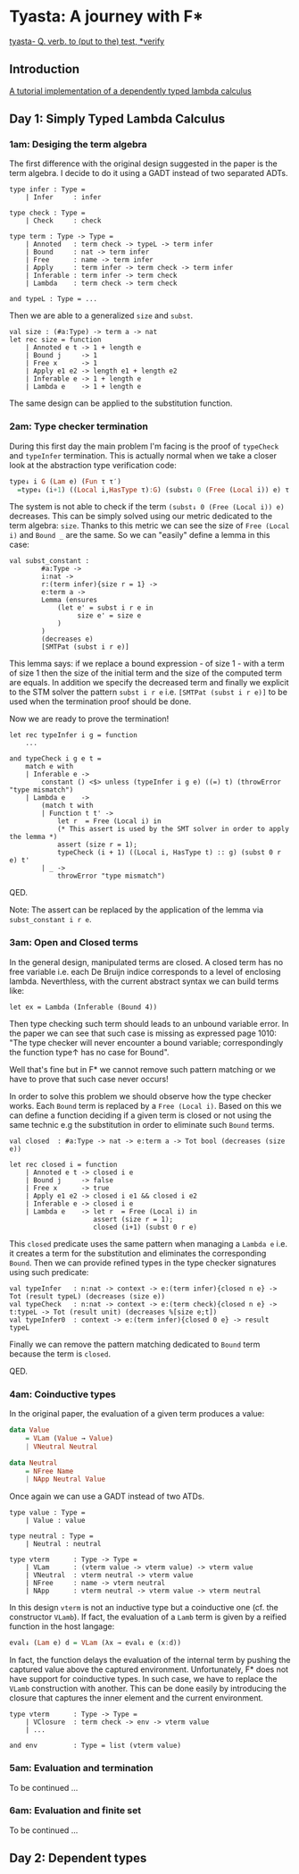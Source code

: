 # Tyasta: A journey with F*

[tyasta- Q. verb. to (put to the) test, *verify](https://www.elfdict.com/w/verify?include_old=1)

## Introduction

[A tutorial implementation of a dependently typed lambda calculus](https://www.andres-loeh.de/LambdaPi/LambdaPi.pdf)

## Day 1: Simply Typed Lambda Calculus

### 1am: Desiging the term algebra

The first difference with the original design suggested in the paper is the term algebra. I decide to do it using 
a GADT instead of two separated ADTs.

```f*
type infer : Type = 
    | Infer     : infer

type check : Type = 
    | Check     : check

type term : Type -> Type = 
    | Annoted   : term check -> typeL -> term infer
    | Bound     : nat -> term infer
    | Free      : name -> term infer
    | Apply     : term infer -> term check -> term infer
    | Inferable : term infer -> term check
    | Lambda    : term check -> term check
    
and typeL : Type = ...
```

Then we are able to a generalized `size` and `subst`.

```f*
val size : (#a:Type) -> term a -> nat
let rec size = function
    | Annoted e t -> 1 + length e
    | Bound j     -> 1
    | Free x      -> 1
    | Apply e1 e2 -> length e1 + length e2
    | Inferable e -> 1 + length e
    | Lambda e    -> 1 + length e
```

The same design can be applied to the substitution function.

### 2am: Type checker termination

During this first day the main problem I'm facing is the proof of `typeCheck` and `typeInfer` termination.
This is actually normal when we take a closer look at the abstraction type verification code:

```haskell
type↓ i G (Lam e) (Fun τ τ′)
  =type↓ (i+1) ((Local i,HasType τ):G) (subst↓ 0 (Free (Local i)) e) τ′
```
The system is not able to check if the term `(subst↓ 0 (Free (Local i)) e)` decreases. This can be simply solved 
using our metric dedicated to the term algebra: `size`. Thanks to this metric we can see the size of `Free (Local i)` and
`Bound _` are the same. So we can "easily" define a lemma in this case:

```f*
val subst_constant : 
        #a:Type ->
        i:nat -> 
        r:(term infer){size r = 1} ->
        e:term a ->
        Lemma (ensures
            (let e' = subst i r e in
                 size e' = size e
            )
        )
        (decreases e)
        [SMTPat (subst i r e)]
```

This lemma says: if we replace a bound expression - of size 1 - with a term of size 1 then the size of the initial term 
and the size of the computed term are equals. In addition we specify the decreased term and finally we explicit to the 
STM solver the pattern `subst i r e` i.e. `[SMTPat (subst i r e)]` to be used when the termination proof should be done.

Now we are ready to prove the termination!

```f*
let rec typeInfer i g = function
    ...
    
and typeCheck i g e t =
    match e with
    | Inferable e -> 
        constant () <$> unless (typeInfer i g e) ((=) t) (throwError "type mismatch")
    | Lambda e    -> 
        (match t with
        | Function t t' -> 
            let r  = Free (Local i) in
            (* This assert is used by the SMT solver in order to apply the lemma *)
            assert (size r = 1); 
            typeCheck (i + 1) ((Local i, HasType t) :: g) (subst 0 r e) t'
        | _ -> 
            throwError "type mismatch")    
```

QED.

Note: The assert can be replaced by the application of the lemma via `subst_constant i r e`.

### 3am: Open and Closed terms

In the general design, manipulated terms are closed. A closed term has no free 
variable i.e. each De Bruijn indice corresponds to a level of enclosing lambda. 
Neverthless, with the current abstract syntax we can build terms like:

```f*
let ex = Lambda (Inferable (Bound 4))
```

Then type checking such term should leads to an unbound variable error. In the paper we 
can see that such case is missing as expressed page 1010: "The type checker will never 
encounter a bound variable; correspondingly the function type↑ has no case for Bound".

Well that's fine but in F* we cannot remove such pattern matching or we have to prove 
that such case never occurs!

In order to solve this problem we should observe how the type checker works. Each `Bound`
term is replaced by a `Free (Local i)`. Based on this we can define a function deciding
if a given term is closed or not using the same technic e.g the substitution in order to 
eliminate such `Bound` terms. 

```f*
val closed  : #a:Type -> nat -> e:term a -> Tot bool (decreases (size e))

let rec closed i = function
    | Annoted e t -> closed i e
    | Bound j     -> false
    | Free x      -> true
    | Apply e1 e2 -> closed i e1 && closed i e2
    | Inferable e -> closed i e
    | Lambda e    -> let r  = Free (Local i) in
                     assert (size r = 1);
                     closed (i+1) (subst 0 r e)
```

This `closed` predicate uses the same pattern when managing a `Lambda e` i.e. it creates 
a term for the substitution and eliminates the corresponding `Bound`. Then we can provide
refined types in the type checker signatures using such predicate:

```f*
val typeInfer   : n:nat -> context -> e:(term infer){closed n e} -> Tot (result typeL) (decreases (size e))
val typeCheck   : n:nat -> context -> e:(term check){closed n e} -> t:typeL -> Tot (result unit) (decreases %[size e;t])
val typeInfer0  : context -> e:(term infer){closed 0 e} -> result typeL
```

Finally we can remove the pattern matching dedicated to `Bound` term because the term is `closed`.

QED.

### 4am: Coinductive types

In the original paper, the evaluation of a given term produces a value:

```haskell
data Value 
    = VLam (Value → Value)
    | VNeutral Neutral

data Neutral
    = NFree Name
    | NApp Neutral Value
```

Once again we can use a GADT instead of two ATDs.

```fstar
type value : Type =
    | Value : value

type neutral : Type =
    | Neutral : neutral

type vterm      : Type -> Type =
    | VLam      : (vterm value -> vterm value) -> vterm value
    | VNeutral  : vterm neutral -> vterm value
    | NFree     : name -> vterm neutral
    | NApp      : vterm neutral -> vterm value -> vterm neutral
```

In this design `vterm` is not an inductive type but a coinductive one (cf. the constructor `VLamb`). If fact, the evaluation
of a `Lamb` term is given by a reified function in the host langage:

```haskell
eval↓ (Lam e) d = VLam (λx → eval↓ e (x:d))
```

In fact, the function delays the evaluation of the internal term by pushing the captured value above the captured environment. Unfortunately, F* does not have support for coinductive types. In such case, we have to replace the `VLamb` construction with another. This can be done easily by introducing the closure that captures the inner element and the current environment.

```fstar
type vterm      : Type -> Type =
    | VClosure  : term check -> env -> vterm value
    | ...

and env         : Type = list (vterm value)
```

### 5am: Evaluation and termination

To be continued ...

### 6am: Evaluation and finite set

To be continued ...

## Day 2: Dependent types
